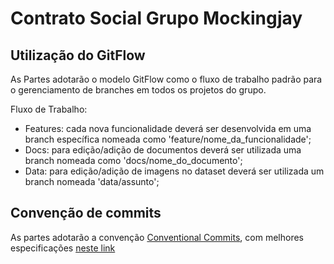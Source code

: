 # Contrato Social Grupo Mockingjay

## Utilização do GitFlow

As Partes adotarão o modelo GitFlow como o fluxo de trabalho padrão para o gerenciamento de branches em todos os projetos do grupo.

Fluxo de Trabalho:

- Features: cada nova funcionalidade deverá ser desenvolvida em uma branch específica nomeada como 'feature/nome_da_funcionalidade';
- Docs: para edição/adição de documentos deverá ser utilizada uma branch nomeada como 'docs/nome_do_documento';
- Data: para edição/adição de imagens no dataset deverá ser utilizada um branch nomeada 'data/assunto';

## Convenção de commits

As partes adotarão a convenção [Conventional Commits](https://www.conventionalcommits.org/en/v1.0.0/), com melhores especificações [neste link](https://medium.com/linkapi-solutions/conventional-commits-pattern-3778d1a1e657)
